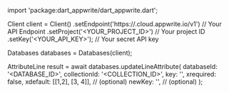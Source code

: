 import 'package:dart_appwrite/dart_appwrite.dart';

Client client = Client()
    .setEndpoint('https://<REGION>.cloud.appwrite.io/v1') // Your API Endpoint
    .setProject('<YOUR_PROJECT_ID>') // Your project ID
    .setKey('<YOUR_API_KEY>'); // Your secret API key

Databases databases = Databases(client);

AttributeLine result = await databases.updateLineAttribute(
    databaseId: '<DATABASE_ID>',
    collectionId: '<COLLECTION_ID>',
    key: '',
    xrequired: false,
    xdefault: [[1,2], [3, 4]], // (optional)
    newKey: '', // (optional)
);
